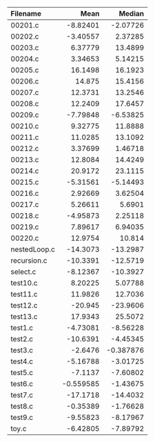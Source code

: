 | Filename     |       Mean |     Median |
|:-------------|-----------:|-----------:|
| 00201.c      |  -8.82401  |  -2.07726  |
| 00202.c      |  -3.40557  |   2.37285  |
| 00203.c      |   6.37779  |  13.4899   |
| 00204.c      |   3.34653  |   5.14215  |
| 00205.c      |  16.1498   |  16.1923   |
| 00206.c      |  14.875    |  15.4156   |
| 00207.c      |  12.3731   |  13.2546   |
| 00208.c      |  12.2409   |  17.6457   |
| 00209.c      |  -7.79848  |  -6.53825  |
| 00210.c      |   9.32775  |  11.8888   |
| 00211.c      |  11.0285   |  13.1092   |
| 00212.c      |   3.37699  |   1.46718  |
| 00213.c      |  12.8084   |  14.4249   |
| 00214.c      |  20.9172   |  23.1115   |
| 00215.c      |  -5.31561  |  -5.14493  |
| 00216.c      |   2.92669  |   3.62504  |
| 00217.c      |   5.26611  |   5.6901   |
| 00218.c      |  -4.95873  |   2.25118  |
| 00219.c      |   7.89617  |   6.94035  |
| 00220.c      |  12.9754   |  10.814    |
| nestedLoop.c | -14.3073   | -13.2987   |
| recursion.c  | -10.3391   | -12.5719   |
| select.c     |  -8.12367  | -10.3927   |
| test10.c     |   8.20225  |   5.07788  |
| test11.c     |  11.9826   |  12.7036   |
| test12.c     | -20.945    | -23.9606   |
| test13.c     |  17.9343   |  25.5072   |
| test1.c      |  -4.73081  |  -8.56228  |
| test2.c      | -10.6391   |  -4.45345  |
| test3.c      |  -2.6476   |  -0.387876 |
| test4.c      |  -5.16788  |  -3.01725  |
| test5.c      |  -7.1137   |  -7.60802  |
| test6.c      |  -0.559585 |  -1.43675  |
| test7.c      | -17.1718   | -14.4032   |
| test8.c      |  -0.35389  |  -1.76628  |
| test9.c      |  -9.55823  |  -8.17967  |
| toy.c        |  -6.42805  |  -7.89792  |
